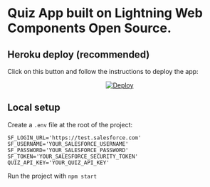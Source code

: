 # Quiz App built on Lightning Web Components Open Source.

## Heroku deploy (recommended)

Click on this button and follow the instructions to deploy the app:

<p align="center">
  <a href="https://heroku.com/deploy?template=https://github.com/pozil/quiz-lwc-oss/edit/master">
    <img src="https://www.herokucdn.com/deploy/button.svg" alt="Deploy">
  </a>
<p>

## Local setup

Create a `.env` file at the root of the project:

```
SF_LOGIN_URL='https://test.salesforce.com'
SF_USERNAME='YOUR_SALESFORCE_USERNAME'
SF_PASSWORD='YOUR_SALESFORCE_PASSWORD'
SF_TOKEN='YOUR_SALESFORCE_SECURITY_TOKEN'
QUIZ_API_KEY='YOUR_QUIZ_API_KEY'
```

Run the project with `npm start`
